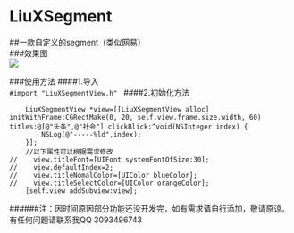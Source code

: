 # LiuXSegment
##一款自定义的segment（类似网易）<br>
###效果图<br>
![](http://i13.tietuku.cn/168020b0bdbd760a.gif)  

###使用方法
####1.导入<br>
```#import "LiuXSegmentView.h" ```
####2.初始化方法<br>
```
    LiuXSegmentView *view=[[LiuXSegmentView alloc] initWithFrame:CGRectMake(0, 20, self.view.frame.size.width, 60) titles:@[@"头条",@"社会"] clickBlick:^void(NSInteger index) {
        NSLog(@"-----%ld",index);
    }];
    //以下属性可以根据需求修改
//    view.titleFont=[UIFont systemFontOfSize:30];
//    view.defaultIndex=2;
//    view.titleNomalColor=[UIColor blueColor];
//    view.titleSelectColor=[UIColor orangeColor];
    [self.view addSubview:view];
```

######注：因时间原因部分功能还没开发完，如有需求请自行添加，敬请原谅。有任何问题请联系我QQ 3093496743
